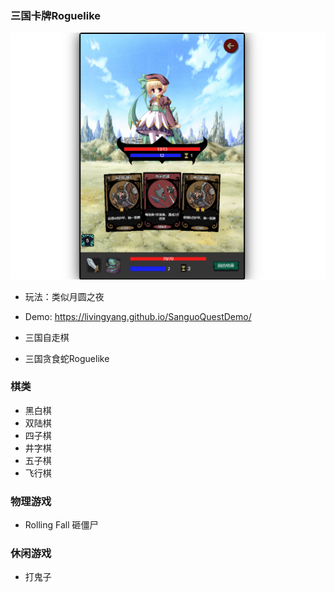 
### 三国卡牌Roguelike

![](./img/SanguoQuest.png)

* 玩法：类似月圆之夜
* Demo: https://livingyang.github.io/SanguoQuestDemo/


* 三国自走棋
* 三国贪食蛇Roguelike

### 棋类

* 黑白棋
* 双陆棋
* 四子棋
* 井字棋
* 五子棋
* 飞行棋

### 物理游戏

* Rolling Fall 砸僵尸

### 休闲游戏

* 打鬼子

